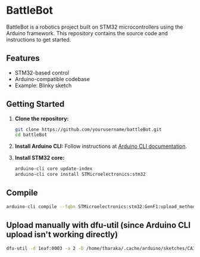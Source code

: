 # BattleBot

BattleBot is a robotics project built on STM32 microcontrollers using the Arduino framework. This repository contains the source code and instructions to get started.

## Features

- STM32-based control
- Arduino-compatible codebase
- Example: Blinky sketch

## Getting Started

1. **Clone the repository:**
    ```sh
    git clone https://github.com/yourusername/battleBot.git
    cd battleBot
    ```

2. **Install Arduino CLI:**
    Follow instructions at [Arduino CLI documentation](https://arduino.github.io/arduino-cli/latest/installation/).

3. **Install STM32 core:**
    ```sh
    arduino-cli core update-index
    arduino-cli core install STMicroelectronics:stm32
    ```

## Compile

```sh
arduino-cli compile --fqbn STMicroelectronics:stm32:GenF1:upload_method=dfu2Method .
```

## Upload manually with dfu-util (since Arduino CLI upload isn't working directly)

```sh
dfu-util -d 1eaf:0003 -a 2 -D /home/tharaka/.cache/arduino/sketches/CA3311401B671416B78BBD3A3E964ACE/Blinky.ino.bin
```